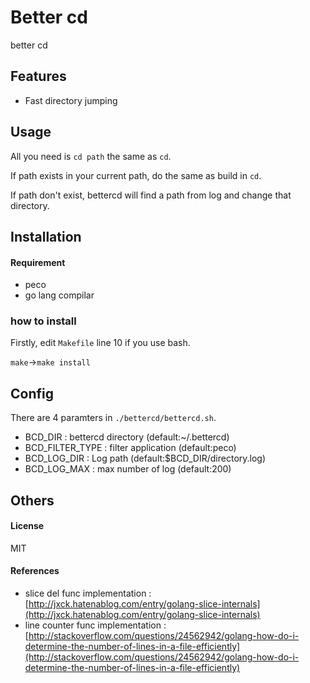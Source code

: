 # Better cd
better cd

## Features
- Fast directory jumping

## Usage
All you need is `cd path` the same as `cd`.

If path exists in your current path, do the same as build in `cd`.

If path don't exist, bettercd will find a path from log and change that directory.

## Installation
#### Requirement
- peco
- go lang compilar

### how to install
Firstly, edit `Makefile` line 10 if you use bash.

`make`→`make install`

## Config
There are 4 paramters in `./bettercd/bettercd.sh`.

- BCD_DIR : bettercd directory (default:~/.bettercd)
- BCD_FILTER_TYPE : filter application (default:peco)
- BCD_LOG_DIR : Log path (default:$BCD_DIR/directory.log)
- BCD_LOG_MAX : max number of log (default:200)

## Others
#### License
MIT

#### References

- slice del func implementation : [http://jxck.hatenablog.com/entry/golang-slice-internals](http://jxck.hatenablog.com/entry/golang-slice-internals)
- line counter func implementation : [http://stackoverflow.com/questions/24562942/golang-how-do-i-determine-the-number-of-lines-in-a-file-efficiently](http://stackoverflow.com/questions/24562942/golang-how-do-i-determine-the-number-of-lines-in-a-file-efficiently)

